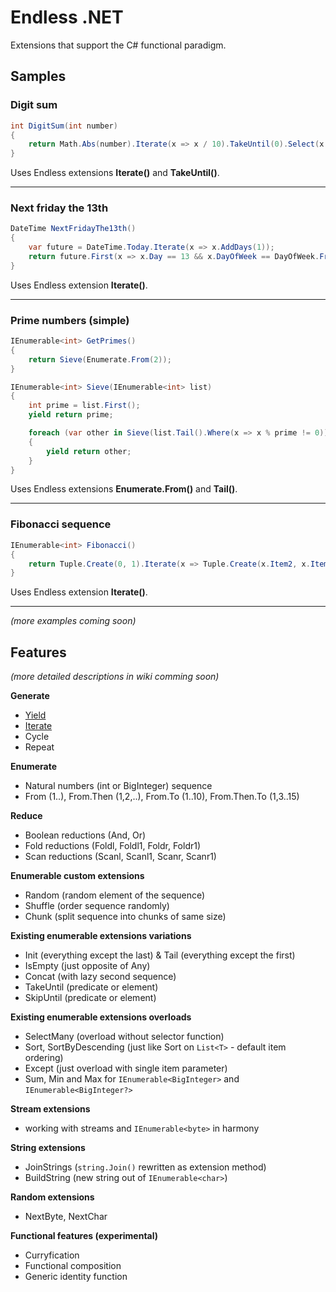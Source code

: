 # Endless .NET

Extensions that support the C# functional paradigm.


## Samples


### Digit sum

```csharp
int DigitSum(int number)
{
    return Math.Abs(number).Iterate(x => x / 10).TakeUntil(0).Select(x => x % 10).Sum();
}
```

Uses Endless extensions **Iterate()** and **TakeUntil()**.

---

### Next friday the 13th

```csharp
DateTime NextFridayThe13th()
{
    var future = DateTime.Today.Iterate(x => x.AddDays(1));
    return future.First(x => x.Day == 13 && x.DayOfWeek == DayOfWeek.Friday);
}
```

Uses Endless extension **Iterate()**.

---

### Prime numbers (simple)

```csharp
IEnumerable<int> GetPrimes()
{
    return Sieve(Enumerate.From(2));
}

IEnumerable<int> Sieve(IEnumerable<int> list)
{
    int prime = list.First();
    yield return prime;

    foreach (var other in Sieve(list.Tail().Where(x => x % prime != 0)))
    {
        yield return other;
    }
}
```

Uses Endless extensions **Enumerate.From()** and **Tail()**.

---

### Fibonacci sequence

```csharp
IEnumerable<int> Fibonacci()
{
    return Tuple.Create(0, 1).Iterate(x => Tuple.Create(x.Item2, x.Item1 + x.Item2)).Select(x => x.Item1);
}
```

Uses Endless extension **Iterate()**.

---

*(more examples coming soon)*

## Features

*(more detailed descriptions in wiki comming soon)*

**Generate**

- [Yield](https://github.com/tompazourek/Endless/wiki/Generators#yield)
- [Iterate](https://github.com/tompazourek/Endless/wiki/_preview#iterate)
- Cycle
- Repeat

**Enumerate**

- Natural numbers (int or BigInteger) sequence
- From (1..), From.Then (1,2,..), From.To (1..10), From.Then.To (1,3..15)

**Reduce**

- Boolean reductions (And, Or)
- Fold reductions (Foldl, Foldl1, Foldr, Foldr1)
- Scan reductions (Scanl, Scanl1, Scanr, Scanr1)

**Enumerable custom extensions**
- Random (random element of the sequence)
- Shuffle (order sequence randomly)
- Chunk (split sequence into chunks of same size)

**Existing enumerable extensions variations**
- Init (everything except the last) & Tail (everything except the first)
- IsEmpty (just opposite of Any)
- Concat (with lazy second sequence)
- TakeUntil (predicate or element)
- SkipUntil (predicate or element)

**Existing enumerable extensions overloads**
- SelectMany (overload without selector function)
- Sort, SortByDescending (just like Sort on `List<T>` - default item ordering)
- Except (just overload with single item parameter)
- Sum, Min and Max for `IEnumerable<BigInteger>` and `IEnumerable<BigInteger?>`

**Stream extensions**

- working with streams and `IEnumerable<byte>` in harmony

**String extensions**

- JoinStrings (`string.Join()` rewritten as extension method)
- BuildString (new string out of `IEnumerable<char>`)

**Random extensions**

- NextByte, NextChar

**Functional features (experimental)**

- Curryfication
- Functional composition
- Generic identity function
